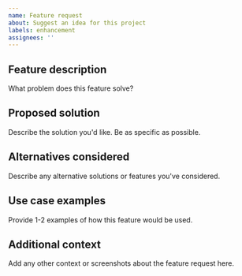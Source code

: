 ```yaml
---
name: Feature request
about: Suggest an idea for this project
labels: enhancement
assignees: ''
---
```


## Feature description
What problem does this feature solve?

## Proposed solution
Describe the solution you'd like. Be as specific as possible.

## Alternatives considered
Describe any alternative solutions or features you've considered.

## Use case examples
Provide 1-2 examples of how this feature would be used.

## Additional context
Add any other context or screenshots about the feature request here.
